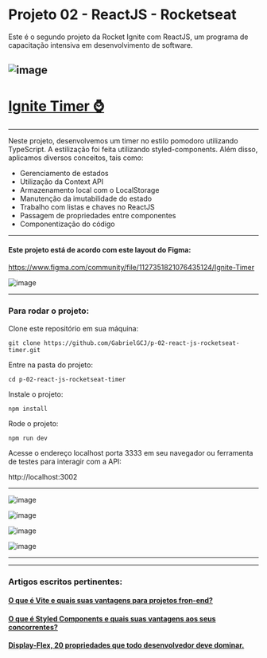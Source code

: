 # Projeto 02 - ReactJS - Rocketseat
Este é o segundo projeto da Rocket Ignite com ReactJS, um programa de capacitação intensiva em desenvolvimento de software.


![image](https://github.com/GabrielGCJ/ignite/assets/91347602/7b21310b-45a4-4794-80c0-bc4f4e65f244)
----
# <a href="https://gb-project-timer.surge.sh">Ignite Timer ⌚</a>
----

Neste projeto, desenvolvemos um timer no estilo pomodoro utilizando TypeScript. A estilização foi feita utilizando styled-components. Além disso, aplicamos diversos conceitos, tais como:

- Gerenciamento de estados
- Utilização da Context API
- Armazenamento local com o LocalStorage
- Manutenção da imutabilidade do estado
- Trabalho com listas e chaves no ReactJS
- Passagem de propriedades entre componentes
- Componentização do código

----

#### Este projeto está de acordo com este layout do Figma:

https://www.figma.com/community/file/1127351821076435124/Ignite-Timer

![image](https://github.com/GabrielGCJ/ignite-02-timer/assets/91347602/7d171ff9-87ba-4ba9-8d56-e039498c5a89)

----

### Para rodar o projeto:

Clone este repositório em sua máquina:

```git clone https://github.com/GabrielGCJ/p-02-react-js-rocketseat-timer.git```

Entre na pasta do projeto:

```cd p-02-react-js-rocketseat-timer```

Instale o projeto:

```npm install```

Rode o projeto:

```npm run dev```

Acesse o endereço localhost porta 3333 em seu navegador ou ferramenta de testes para interagir com a API:

http://localhost:3002

----

![image](https://github.com/GabrielGCJ/p-02-react-js-rocketseat-timer/assets/91347602/0766694d-f9e2-476f-9573-0eee28bc6574)

![image](https://github.com/GabrielGCJ/p-02-react-js-rocketseat-timer/assets/91347602/9fb6e6b2-6a12-48dd-b99a-fe2f1bfde55a)

![image](https://github.com/GabrielGCJ/p-02-react-js-rocketseat-timer/assets/91347602/3db3b0a2-b247-4da6-b406-5d63b678f07f)

![image](https://github.com/GabrielGCJ/p-02-react-js-rocketseat-timer/assets/91347602/e5f1f1c6-997d-42a7-9c19-dd4dcd3276fe)

----
<a href="https://gb-project-timer.surge.sh"></a>

----
### Artigos escritos pertinentes:

#### <a href="https://dev.to/gabrielgcj/o-que-e-vite-e-quais-suas-vantagens-para-projetos-fron-end-3p5a">O que é Vite e quais suas vantagens para projetos fron-end?</a>

#### <a href="https://dev.to/gabrielgcj/o-que-e-styled-components-e-quais-suas-vantagens-aos-seus-concorrentes-2h1o">O que é Styled Components e quais suas vantagens aos seus concorrentes?</a>

#### <a href="https://dev.to/gabrielgcj/display-flex-20-propriedades-que-todo-desenvolvedor-deve-dominar-1ne5">Display-Flex, 20 propriedades que todo desenvolvedor deve dominar.</a>
